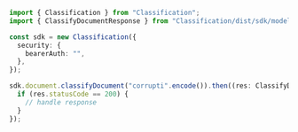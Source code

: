 <!-- Start SDK Example Usage -->
```typescript
import { Classification } from "Classification";
import { ClassifyDocumentResponse } from "Classification/dist/sdk/models/operations";

const sdk = new Classification({
  security: {
    bearerAuth: "",
  },
});

sdk.document.classifyDocument("corrupti".encode()).then((res: ClassifyDocumentResponse) => {
  if (res.statusCode == 200) {
    // handle response
  }
});
```
<!-- End SDK Example Usage -->